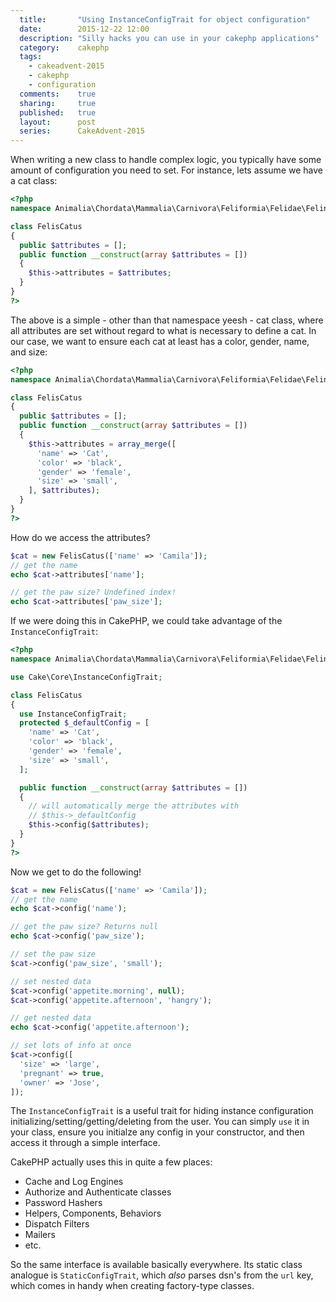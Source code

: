 ```yaml
---
  title:       "Using InstanceConfigTrait for object configuration"
  date:        2015-12-22 12:00
  description: "Silly hacks you can use in your cakephp applications"
  category:    cakephp
  tags:
    - cakeadvent-2015
    - cakephp
    - configuration
  comments:    true
  sharing:     true
  published:   true
  layout:      post
  series:      CakeAdvent-2015
---
```


When writing a new class to handle complex logic, you typically have some amount of configuration you need to set. For instance, lets assume we have a cat class:

```php
<?php
namespace Animalia\Chordata\Mammalia\Carnivora\Feliformia\Felidae\Felinae\Felis;

class FelisCatus
{
  public $attributes = [];
  public function __construct(array $attributes = [])
  {
    $this->attributes = $attributes;
  }
}
?>
```

The above is a simple - other than that namespace yeesh - cat class, where all attributes are set without regard to what is necessary to define a cat. In our case, we want to ensure each cat at least has a color, gender, name, and size:

```php
<?php
namespace Animalia\Chordata\Mammalia\Carnivora\Feliformia\Felidae\Felinae\Felis;

class FelisCatus
{
  public $attributes = [];
  public function __construct(array $attributes = [])
  {
    $this->attributes = array_merge([
      'name' => 'Cat',
      'color' => 'black',
      'gender' => 'female',
      'size' => 'small',
    ], $attributes);
  }
}
?>
```

How do we access the attributes?

```php
$cat = new FelisCatus(['name' => 'Camila']);
// get the name
echo $cat->attributes['name'];

// get the paw size? Undefined index!
echo $cat->attributes['paw_size'];
```

If we were doing this in CakePHP, we could take advantage of the `InstanceConfigTrait`:


```php
<?php
namespace Animalia\Chordata\Mammalia\Carnivora\Feliformia\Felidae\Felinae\Felis;

use Cake\Core\InstanceConfigTrait;

class FelisCatus
{
  use InstanceConfigTrait;
  protected $_defaultConfig = [
    'name' => 'Cat',
    'color' => 'black',
    'gender' => 'female',
    'size' => 'small',
  ];

  public function __construct(array $attributes = [])
  {
    // will automatically merge the attributes with
    // $this->_defaultConfig
    $this->config($attributes);
  }
}
?>
```

Now we get to do the following!


```php
$cat = new FelisCatus(['name' => 'Camila']);
// get the name
echo $cat->config('name');

// get the paw size? Returns null
echo $cat->config('paw_size');

// set the paw size
$cat->config('paw_size', 'small');

// set nested data
$cat->config('appetite.morning', null);
$cat->config('appetite.afternoon', 'hangry');

// get nested data
echo $cat->config('appetite.afternoon');

// set lots of info at once
$cat->config([
  'size' => 'large',
  'pregnant' => true,
  'owner' => 'Jose',
]);
```

The `InstanceConfigTrait` is a useful trait for hiding instance configuration initializing/setting/getting/deleting from the user. You can simply `use` it in your class, ensure you initialze any config in your constructor, and then access it through a simple interface.

CakePHP actually uses this in quite a few places:

- Cache and Log Engines
- Authorize and Authenticate classes
- Password Hashers
- Helpers, Components, Behaviors
- Dispatch Filters
- Mailers
- etc.

So the same interface is available basically everywhere. Its static class analogue is `StaticConfigTrait`, which *also* parses dsn's from the `url` key, which comes in handy when creating factory-type classes.
